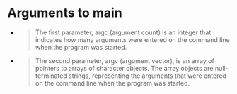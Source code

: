 # Arguments to main

- > The first parameter, argc (argument count) is an integer that indicates how many arguments were entered on the command line when the program was started.
- > The second parameter, argv (argument vector), is an array of pointers to arrays of character objects. The array objects are null-terminated strings, representing the arguments that were entered on the command line when the program was started.

